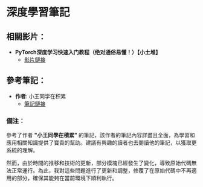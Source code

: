 # 深度學習筆記

## 相關影片：
- **PyTorch深度学习快速入门教程（绝对通俗易懂！）【小土堆】**
  - [影片鏈接](https://www.bilibili.com/video/BV1hE411t7RN?spm_id_from=333.337.search-card.all.click)

## 參考筆記：
- **作者**: 小王同学在积累
  - [筆記鏈接](https://github.com/AccumulateMore/CV)

### 備注：
參考了作者 **"小王同學在積累"** 的筆記，該作者的筆記內容詳盡且全面，為學習和應用相關知識提供了寶貴的幫助。建議有興趣的讀者也去閱讀他的筆記，以獲取更系統的理解。

然而，由於時間的推移和技術的更新，部分模塊已經發生了變化，導致原始代碼無法正常運行。為此，我對這些問題進行了更新和調整，修覆了在原始代碼中不再適用的部分，確保其能夠在當前環境下順利執行。
